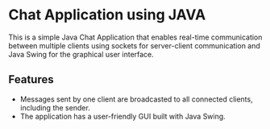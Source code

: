 # Chat Application using JAVA
This is a simple Java Chat Application that enables real-time communication between multiple clients using sockets for server-client communication and Java Swing for the graphical user interface.

## Features
- Messages sent by one client are broadcasted to all connected clients, including the sender.
- The application has a user-friendly GUI built with Java Swing.

